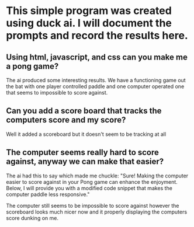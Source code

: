 # This simple program was created using duck ai.  I will document the prompts and record the results here.


## Using html, javascript, and css can you make me a pong game?



The ai produced some interesting results.  We have a functioning game out the bat with one player controlled paddle and one computer operated one that seems to impossible to score against.

## Can you add a score board that tracks the computers score and my score?

Well it added a scoreboard but it doesn't seem to be tracking at all

## The computer seems really hard to score against, anyway we can make that easier?

The ai had this to say which made me chuckle: "Sure! Making the computer easier to score against in your Pong game can enhance the enjoyment. Below, I will provide you with a modified code snippet that makes the computer paddle less responsive."

The computer still seems to be impossible to score against however the scoreboard looks much nicer now and it properly displaying the computers score dunking on me.